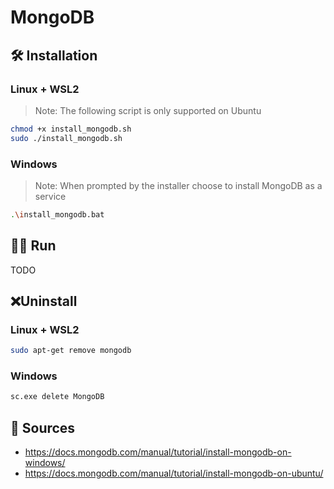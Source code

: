 # MongoDB

## 🛠 Installation

### Linux + WSL2

> Note: The following script is only supported on Ubuntu

```bash
chmod +x install_mongodb.sh
sudo ./install_mongodb.sh
```

### Windows

> Note: When prompted by the installer choose to install MongoDB as a service

```bash
.\install_mongodb.bat
```

## 🏃‍♂️ Run

TODO



## ❌Uninstall

### Linux + WSL2

```bash
sudo apt-get remove mongodb
```

### Windows

```bash
sc.exe delete MongoDB
```



## 📕 Sources

* https://docs.mongodb.com/manual/tutorial/install-mongodb-on-windows/
* https://docs.mongodb.com/manual/tutorial/install-mongodb-on-ubuntu/